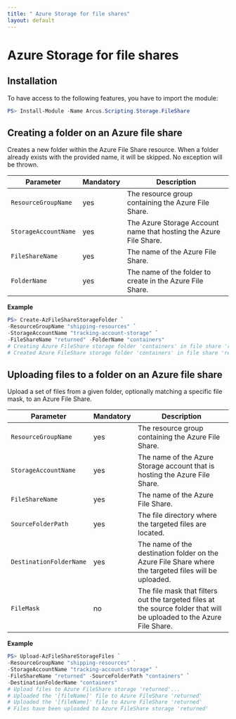 ```yaml
---
title: " Azure Storage for file shares"
layout: default
---
```


# Azure Storage for file shares

## Installation

To have access to the following features, you have to import the module:

```powershell
PS> Install-Module -Name Arcus.Scripting.Storage.FileShare
```

## Creating a folder on an Azure file share

Creates a new folder within the Azure File Share resource.
When a folder already exists with the provided name, it will be skipped. No exception will be thrown.

| Parameter            | Mandatory | Description                                                             |
| -------------------- | --------- | ----------------------------------------------------------------------- |
| `ResourceGroupName`  | yes       | The resource group containing the Azure File Share.                     |
| `StorageAccountName` | yes       | The Azure Storage Account name that hosting the Azure File Share. |
| `FileShareName`      | yes       | The name of the Azure File Share.                                       |
| `FolderName`         | yes       | The name of the folder to create in the Azure File Share.               |

**Example**

```powershell
PS> Create-AzFileShareStorageFolder `
-ResourceGroupName "shipping-resources" `
-StorageAccountName "tracking-account-storage" `
-FileShareName "returned" -FolderName "containers"
# Creating Azure FileShare storage folder 'containers' in file share 'returned'..
# Created Azure FileShare storage folder 'containers' in file share 'returned'
```

## Uploading files to a folder on an Azure file share

Upload a set of files from a given folder, optionally matching a specific file mask, to an Azure File Share.

| Parameter               | Mandatory | Description                                                                                                            |
| ----------------------- | --------- | ---------------------------------------------------------------------------------------------------------------------- |
| `ResourceGroupName`     | yes       | The resource group containing the Azure File Share.                                                                    |
| `StorageAccountName`    | yes       | The name of the Azure Storage account that is hosting the Azure File Share.                                                   |
| `FileShareName`         | yes       |  The name of the Azure File Share.                                                                                     |
| `SourceFolderPath`      | yes       | The file directory where the targeted files are located.                                                               |
| `DestinationFolderName` | yes       | The name of the destination folder on the Azure File Share where the targeted files will be uploaded.                  |
| `FileMask`              | no        | The file mask that filters out the targeted files at the source folder that will be uploaded to the Azure File Share. |

**Example**

```powershell
PS> Upload-AzFileShareStorageFiles `
-ResourceGroupName "shipping-resources" `
-StorageAccountName "tracking-account-storage" `
-FileShareName "returned" -SourceFolderPath "containers" `
-DestinationFolderName "containers"
# Upload files to Azure FileShare storage 'returned'...
# Uploaded the '[fileName]' file to Azure FileShare 'returned'
# Uploaded the '[fileName]' file to Azure FileShare 'returned'
# Files have been uploaded to Azure FileShare storage 'returned'
```
